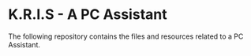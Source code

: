 # K.R.I.S - A PC Assistant
The following repository contains the files and resources related to a PC Assistant.
